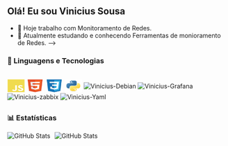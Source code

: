 ## Olá! Eu sou Vinicius Sousa

- 🔭 Hoje trabalho com Monitoramento de Redes.
- 🌱 Atualmente estudando e conhecendo Ferramentas de monioramento de Redes.
-->
### 🤖 Linguagens e Tecnologias

<div style="display: inline_block"><br>
  <img align="center" alt="Vinicius-Js" height="30" width="40" src="https://raw.githubusercontent.com/devicons/devicon/master/icons/javascript/javascript-plain.svg">
  <img align="center" alt="Vinicius-HTML" height="30" width="40" src="https://raw.githubusercontent.com/devicons/devicon/master/icons/html5/html5-original.svg">
  <img align="center" alt="Vinicius-CSS" height="30" width="40" src="https://raw.githubusercontent.com/devicons/devicon/master/icons/css3/css3-original.svg">
  <img align="center" alt="Vinicius-Python" height="30" width="40" src="https://raw.githubusercontent.com/devicons/devicon/master/icons/python/python-original.svg">
  <img align="center" alt="Vinicius-Debian" height="30" width="40" src="https://cdn.jsdelivr.net/gh/devicons/devicon@latest/icons/debian/debian-original.svg">
  <img align="center" alt="Vinicius-Grafana" height="30" width="40" src="https://cdn.jsdelivr.net/gh/devicons/devicon@latest/icons/grafana/grafana-original.svg">
  <img align="center" alt="Vinicius-zabbix" height="20" width="50" src="https://images.icon-icons.com/2699/PNG/512/zabbix_logo_icon_168734.png">
  <img align="center" alt="Vinicius-Yaml" height="30" width="40" src="https://cdn.jsdelivr.net/gh/devicons/devicon@latest/icons/yaml/yaml-original.svg">
</div>


          
  ##

 ### 📊 Estatísticas

<p>
  <img 
    align="left" 
    alt="GitHub Stats" 
    height="200" 
    style="padding-right: 10px;" 
    src="https://github-readme-stats.vercel.app/api?username=VSousa-7&show_icons=true&theme=tokyonight&include_all_commits=true&locale=pt-br" 
  />

<img 
      align="left" 
      alt="GitHub Stats" 
      height="180" 
      src="https://github-readme-stats.vercel.app/api/top-langs/?username=VSousa-7&theme=tokyonight&layout=compact&custom_title=Tecnologias&langs_count=9" 
  />

</p>
